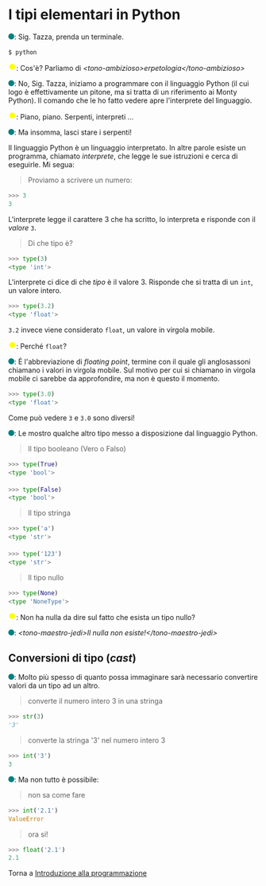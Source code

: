 # I tipi elementari in Python

![](../../images/people/tess.png): Sig. Tazza, prenda un terminale.

```
$ python
```

![](../../images/people/tazza.png): Cos'è? Parliamo di *&lt;tono-ambizioso&gt;erpetologia&lt;/tono-ambizioso&gt;*

![](../../images/people/tess.png): No, Sig. Tazza, iniziamo a programmare con il linguaggio Python
(il cui logo è effettivamente un pitone, ma si tratta di un riferimento ai Monty Python).
Il comando che le ho fatto vedere apre l'interprete del linguaggio.

![](../../images/people/tazza.png): Piano, piano. Serpenti, interpreti ...

![](../../images/people/tess.png): Ma insomma, lasci stare i serpenti!

Il linguaggio Python è un linguaggio interpretato. In altre parole esiste
un programma, chiamato *interprete*, che legge le sue istruzioni e cerca di
eseguirle. Mi segua:

>Proviamo a scrivere un numero:

```py
>>> 3
3
```

L'interprete legge il carattere 3 che ha scritto, lo interpreta e risponde
con il *valore* `3`.

> Di che tipo è?

```py
>>> type(3)
<type 'int'>
```

L'interprete ci dice di che *tipo* è il valore 3. Risponde che si tratta di un `int`,
un valore intero.

```py
>>> type(3.2)
<type 'float'>
```

`3.2` invece viene considerato `float`, un valore in virgola mobile.

![](../../images/people/tazza.png): Perché `float`?

![](../../images/people/tess.png): &Egrave; l'abbreviazione di *floating point*,
termine con il quale gli anglosassoni chiamano i valori in virgola mobile.
Sul motivo per cui si chiamano in virgola mobile ci sarebbe da approfondire,
ma non è questo il momento.

```py
>>> type(3.0)
<type 'float'>
```

Come può vedere `3` e `3.0` sono diversi!

![](../../images/people/tess.png): Le mostro qualche altro tipo messo a disposizione
dal linguaggio Python.

> Il tipo booleano (Vero o Falso)

```py
>>> type(True)
<type 'bool'>

>>> type(False)
<type 'bool'>
```

> Il tipo stringa

```py
>>> type('a')
<type 'str'>

>>> type('123')
<type 'str'>
```

> Il tipo nullo

```py
>>> type(None)
<type 'NoneType'>
```

![](../../images/people/tazza.png): Non ha nulla da dire sul fatto che esista
un tipo nullo?

![](../../images/people/tess.png): *&lt;tono-maestro-jedi&gt;Il nulla non esiste!&lt;/tono-maestro-jedi&gt;*

## Conversioni di tipo (*cast*)

![](../../images/people/tess.png): Molto più spesso di quanto possa immaginare
sarà necessario convertire valori da un tipo ad un altro.

> converte il numero intero 3 in una stringa

```py
>>> str(3)
'3'
```

> converte la stringa '3' nel numero intero 3

```py
>>> int('3')
3
```

![](../../images/people/tess.png): Ma non tutto è possibile:

> non sa come fare

```py
>>> int('2.1')
ValueError
```

> ora si!

```py
>>> float('2.1')
2.1
```

Torna a [Introduzione alla programmazione](../summary.md)
